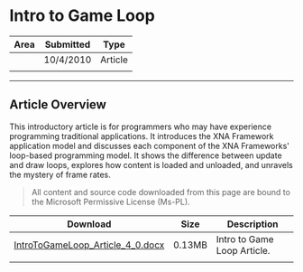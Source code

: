# Intro to Game Loop

|Area|Submitted|Type|
|-|-|-|
||10/4/2010|Article|
||||

---

## Article Overview

This introductory article is for programmers who may have experience programming traditional applications. It introduces the XNA Framework application model and discusses each component of the XNA Frameworks' loop-based programming model. It shows the difference between update and draw loops, explores how content is loaded and unloaded, and unravels the mystery of frame rates.

> All content and source code downloaded from this page are bound to the Microsoft Permissive License (Ms-PL).

Download | Size | Description
---|---|---|
[IntroToGameLoop_Article_4_0.docx](https://github.com/SimonDarksideJ/XNAGameStudio/raw/master/Documents/IntroToGameLoop_Article_4_0.docx?raw=true) | 0.13MB | Intro to Game Loop Article.
||||
